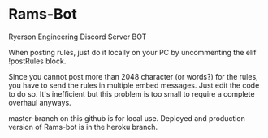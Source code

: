 # Rams-Bot
Ryerson Engineering Discord Server BOT

When posting rules, just do it locally on your PC by
uncommenting the elif !postRules block.

Since you cannot post more than 2048 character (or words?)
for the rules, you have to send the rules in multiple 
embed messages. Just edit the code to do so. It's 
inefficient but this problem is too small to require a
complete overhaul anyways.

master-branch on this github is for local use. Deployed
and production version of Rams-bot is in the heroku branch.
